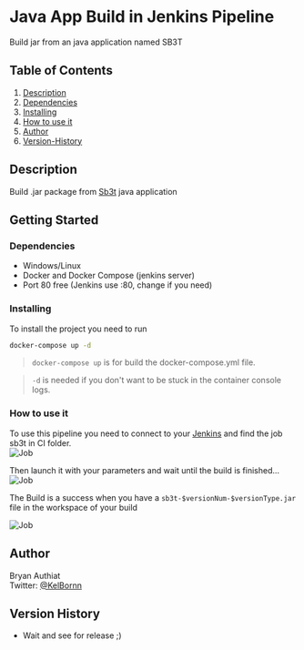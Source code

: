 # Java App Build in Jenkins Pipeline

Build jar from an java application named SB3T 

## Table of Contents
1. [Description](#Description)
2. [Dependencies](#Dependencies)
3. [Installing](#Dependencies)
4. [How to use it](#How-to-use-it)
5. [Author](#Author)
5. [Version-History](#Author)

## Description

Build .jar package from [Sb3t](https://github.com/Ozz007/sb3t) java application

## Getting Started

### Dependencies

* Windows/Linux
* Docker and Docker Compose (jenkins server)
* Port 80 free (Jenkins use :80, change if you need)

### Installing

To install the project you need to run
```sh
docker-compose up -d
```
> `docker-compose up` is for build the docker-compose.yml file.

> `-d` is needed if you don't want to be stuck in the container console logs.

### How to use it

To use this pipeline you need to connect to your [Jenkins](Localhost:8081) and find the job sb3t in CI folder.  
![Job](https://i.imgur.com/esvQ1OS.png)


Then launch it with your parameters and wait until the build is finished...  
![Job](https://i.imgur.com/9p5KtP5.png)

The Build is a success when you have a `sb3t-$versionNum-$versionType.jar` file in the workspace of your build

![Job](https://i.imgur.com/tG8opnl.png)

## Author

Bryan Authiat  
Twitter: [@KelBornn](https://twitter.com/kelbornn)

## Version History

* Wait and see for release ;)